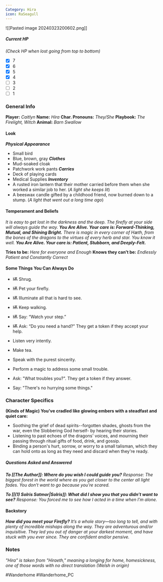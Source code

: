 ```yaml
---
Category: Hira
icon: RaSeagull
---
```

![[Pasted image 20240323200602.png]]
##### Current HP
*(Check HP when lost going from top to bottom)*
- [x] 7 
- [x] 6
- [x] 5
- [x] 4
- [ ] 3
- [ ] 2
- [ ] 1
### General Info
**Player:** *Caitlyn*
**Name:** *Hira*
**Char. Pronouns:** *They/She*
**Playbook:** *The Firelight, Witch*
**Animal:** *Barn Swallow*
#### Look
***Physical Appearance***
- Small bird
- Blue, brown, gray
***Clothes***
- Mud-soaked cloak
- Patchwork work pants
***Carries***
- Deck of playing cards
- Medical Supplies
***Inventory***
- A rusted iron lantern that their mother carried before them when she worked a similar job to her. (*A light she keeps lit*)
- A beeswax candle gifted by a childhood friend, now burned down to a stump. (*A light that went out a long time ago*)
#### Temperament and Beliefs
*It is easy to get lost in the darkness and the deep. The firefly at your side will always guide the way.*
***You Are Alive. Your care is: Forward-Thinking, Mutual, and Shining Bright.*** 
*There is magic in every corner of Hæth, from the bones of the dragons to the virtues of every herb and star. You know it well.*
***You Are Alive. Your care is: Patient, Stubborn, and Deeply-Felt.***

**Tries to be:** *Here for everyone and Enough*
**Knows they can’t be:** *Endlessly Patient and Constantly Correct*
#### Some Things You Can Always Do
- Ѭ Shrug.
- Ѭ Pet your firefly.
- Ѭ Illuminate all that is hard to see.
- Ѭ Keep walking.
- Ѭ Say: “Watch your step.”
- Ѭ Ask: “Do you need a hand?” They get a token if they accept your help.

- Listen very intently.
- Make tea.
- Speak with the purest sincerity.
- Perform a magic to address some small trouble.
- Ask: "What troubles you?". They get a token if they answer. 
- Say: "There's no hurrying some things."
### Character Specifics
**(Kinds of Magic) You've cradled like glowing embers with a steadfast and quiet care:**
- Soothing the grief of dead spirits--forgotten shades, ghosts from the war, even the Slobbering God herself- by hearing their stories.
- Listening to past echoes of the dragons' voices, and mourning their passing through ritual gifts of food, drink, and gossip.
- Binding a person's hurt, sorrow, or worry to a small talisman, which they can hold onto as long as they need and discard when they're ready.
##### Questions Asked and Answered
***To [[The Author]]: Where do you wish I could guide you?***
*Response: The biggest forest in the world where as you get closer to the center all light fades. You don’t want to go because you're scared.*

***To [[(1) Solris Satmor|Solris]]: What did I show you that you didn’t want to see?***
*Response: You forced me to see how I acted in a time when I’m alone.*
#### Backstory
***How did you meet your Firefly?***
*It’s a whole story—too long to tell, and with plenty of incredible mishaps along the way. They are adventurous and/or inquisitive. They led you out of danger at your darkest moment, and have stuck with you ever since. They are confident and/or pensive.*
### Notes
*"Hira" is taken from "Hiraeth," meaning a longing for home, homesickness, one of those words with no direct translation (Welsh in origin)*

#Wanderhome #Wanderhome_PC 